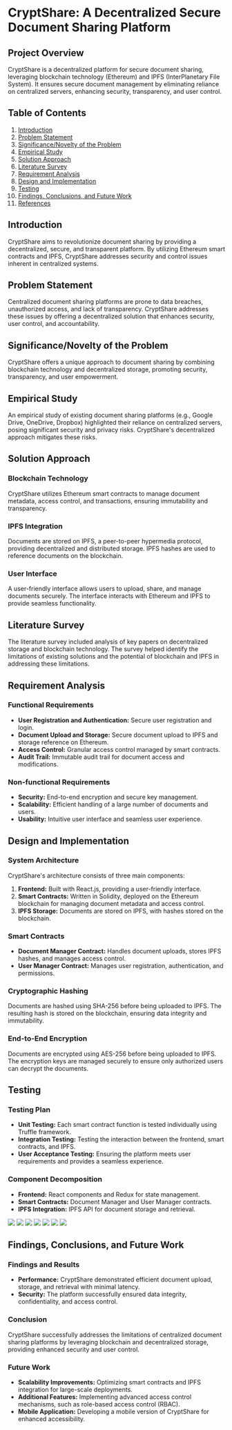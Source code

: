 # CryptShare: A Decentralized Secure Document Sharing Platform

## Project Overview
CryptShare is a decentralized platform for secure document sharing, leveraging blockchain technology (Ethereum) and IPFS (InterPlanetary File System). It ensures secure document management by eliminating reliance on centralized servers, enhancing security, transparency, and user control.

## Table of Contents
1. [Introduction](#introduction)
2. [Problem Statement](#problem-statement)
3. [Significance/Novelty of the Problem](#significancenovelty-of-the-problem)
4. [Empirical Study](#empirical-study)
5. [Solution Approach](#solution-approach)
6. [Literature Survey](#literature-survey)
7. [Requirement Analysis](#requirement-analysis)
8. [Design and Implementation](#design-and-implementation)
9. [Testing](#testing)
10. [Findings, Conclusions, and Future Work](#findings-conclusions-and-future-work)
11. [References](#references)

## Introduction
CryptShare aims to revolutionize document sharing by providing a decentralized, secure, and transparent platform. By utilizing Ethereum smart contracts and IPFS, CryptShare addresses security and control issues inherent in centralized systems.

## Problem Statement
Centralized document sharing platforms are prone to data breaches, unauthorized access, and lack of transparency. CryptShare addresses these issues by offering a decentralized solution that enhances security, user control, and accountability.

## Significance/Novelty of the Problem
CryptShare offers a unique approach to document sharing by combining blockchain technology and decentralized storage, promoting security, transparency, and user empowerment.

## Empirical Study
An empirical study of existing document sharing platforms (e.g., Google Drive, OneDrive, Dropbox) highlighted their reliance on centralized servers, posing significant security and privacy risks. CryptShare's decentralized approach mitigates these risks.

## Solution Approach
### Blockchain Technology
CryptShare utilizes Ethereum smart contracts to manage document metadata, access control, and transactions, ensuring immutability and transparency.

### IPFS Integration
Documents are stored on IPFS, a peer-to-peer hypermedia protocol, providing decentralized and distributed storage. IPFS hashes are used to reference documents on the blockchain.

### User Interface
A user-friendly interface allows users to upload, share, and manage documents securely. The interface interacts with Ethereum and IPFS to provide seamless functionality.

## Literature Survey
The literature survey included analysis of key papers on decentralized storage and blockchain technology. The survey helped identify the limitations of existing solutions and the potential of blockchain and IPFS in addressing these limitations.

## Requirement Analysis
### Functional Requirements
- **User Registration and Authentication:** Secure user registration and login.
- **Document Upload and Storage:** Secure document upload to IPFS and storage reference on Ethereum.
- **Access Control:** Granular access control managed by smart contracts.
- **Audit Trail:** Immutable audit trail for document access and modifications.

### Non-functional Requirements
- **Security:** End-to-end encryption and secure key management.
- **Scalability:** Efficient handling of a large number of documents and users.
- **Usability:** Intuitive user interface and seamless user experience.

## Design and Implementation
### System Architecture
CryptShare's architecture consists of three main components:
1. **Frontend:** Built with React.js, providing a user-friendly interface.
2. **Smart Contracts:** Written in Solidity, deployed on the Ethereum blockchain for managing document metadata and access control.
3. **IPFS Storage:** Documents are stored on IPFS, with hashes stored on the blockchain.

### Smart Contracts
- **Document Manager Contract:** Handles document uploads, stores IPFS hashes, and manages access control.
- **User Manager Contract:** Manages user registration, authentication, and permissions.

### Cryptographic Hashing
Documents are hashed using SHA-256 before being uploaded to IPFS. The resulting hash is stored on the blockchain, ensuring data integrity and immutability.

### End-to-End Encryption
Documents are encrypted using AES-256 before being uploaded to IPFS. The encryption keys are managed securely to ensure only authorized users can decrypt the documents.

## Testing
### Testing Plan
- **Unit Testing:** Each smart contract function is tested individually using Truffle framework.
- **Integration Testing:** Testing the interaction between the frontend, smart contracts, and IPFS.
- **User Acceptance Testing:** Ensuring the platform meets user requirements and provides a seamless experience.

### Component Decomposition
- **Frontend:** React components and Redux for state management.
- **Smart Contracts:** Document Manager and User Manager contracts.
- **IPFS Integration:** IPFS API for document storage and retrieval.

![](images/0.png)
![](images/1.png)
![](images/2.png)
![](images/3.png)
![](images/4.png)
![](images/5.png)
![](images/6.png)

## Findings, Conclusions, and Future Work
### Findings and Results
- **Performance:** CryptShare demonstrated efficient document upload, storage, and retrieval with minimal latency.
- **Security:** The platform successfully ensured data integrity, confidentiality, and access control.

### Conclusion
CryptShare successfully addresses the limitations of centralized document sharing platforms by leveraging blockchain and decentralized storage, providing enhanced security and user control.

### Future Work
- **Scalability Improvements:** Optimizing smart contracts and IPFS integration for large-scale deployments.
- **Additional Features:** Implementing advanced access control mechanisms, such as role-based access control (RBAC).
- **Mobile Application:** Developing a mobile version of CryptShare for enhanced accessibility.
